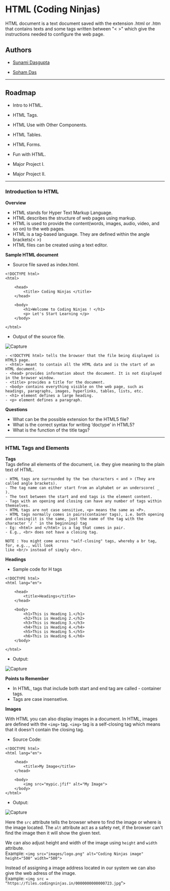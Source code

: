 
# HTML (Coding Ninjas)

HTML document is a text document saved with the extension .html or .htm that
contains texts and some tags written between "< >" which give the instructions needed
to configure the web page.

## Authors

- [Sunami Dasgupta](https://www.github.com/Sunami09)

- [Soham Das](https://github.com/fatemaker254)



-----------------------------------------------------------------




## Roadmap

- Intro to HTML.

- HTML Tags.

- HTML Use with Other Components.

- HTML Tables.

- HTML Forms.

- Fun with HTML.

- Major Project I.

- Major Project II.


---------------------------------------------------------------------------------------

### Introduction to HTML

**Overview**
- HTML stands for Hyper Text Markup Language.
- HTML describes the structure of web pages using markup.
- HTML is used to provide the content(words, images, audio, video, and so on) to the web pages.
- HTML is a tag-based language. They are defined within the angle brackets(< >)
- HTML files can be created using a text editor.

**Sample HTML document**

- Source file saved as index.html.

``` 
<!DOCTYPE html>
<html>

    <head>
        <title> Coding Ninjas </title>
    </head>

    <body>
        <h1>Welcome to Coding Ninjas ! </h1>
        <p> Let's Start Learning </p>
    </body>

</html>
```
- Output of the source file.

![Capture](https://user-images.githubusercontent.com/66564001/157053285-6ab83565-aaff-48de-9107-7876be4d5b4e.PNG)
```
- <!DOCTYPE html> tells the browser that the file being displayed is HTML5 page.
- <html> meant to contain all the HTML data and is the start of an HTML document.
- <head> provides information about the document. It is not displayed in the browser window.
- <title> provides a title for the document.
- <body> contains everything visible on the web page, such as headings, paragraphs, images, hyperlinks, tables, lists, etc.
- <h1> element defines a large heading.
- <p> element defines a paragraph.
```

**Questions**
- What can be the possible extension for the HTML5 file?
- What is the correct syntax for writing ‘doctype’ in HTML5?
- What is the function of the title tags?

----------------------------------------------------

### HTML Tags and Elements

**Tags**\
Tags define all elements of the document, i.e. they give meaning to the plain
text of HTML.
```
- HTML tags are surrounded by the two characters < and > (They are called angle brackets).
- The tag name can either start from an alphabet or an underscore( _ ).
- The text between the start and end tags is the element content.
- Tags with an opening and closing can have any number of tags within themselves.
- HTML tags are not case sensitive, <p> means the same as <P>.
- HTML tags normally comes in pairs(container tags), i.e. both opening and closing(it is the same, just the name of the tag with the character '/ ' in the beginning) tag
- Eg: <html> and </html> is a tag that comes in pair.
- E.g., <br> does not have a closing tag.

NOTE : You might come across "self-closing" tags, whereby a br tag, for, e.g.., will look
like <br/> instead of simply <br>.
```

**Headings**
- Sample code for H tags

```
<!DOCTYPE html>
<html lang="en">

    <head>
        <title>Headings</title>
    </head>

    <body>
        <h1>This is Heading 1.</h1>
        <h2>This is Heading 2.</h2>
        <h3>This is Heading 3.</h3>
        <h4>This is Heading 4.</h4>
        <h5>This is Heading 5.</h5>
        <h6>This is Heading 6.</h6>
    </body>

</html>

```



- Output:

![Capture](https://user-images.githubusercontent.com/66564001/157067157-5686c734-557c-484f-af37-67b58588a730.PNG)

**Points to Remember**
- In HTML, tags that include both start and end tag are called - container tags.
- Tags are case insensetive.

**Images**

With HTML you can also display images in a document. In HTML, images are defined
with the `<img>` tag. `<img>` tag is a self-closing tag which means that it doesn't contain the closing
tag.

- Source Code:
```
<!DOCTYPE html>
<html lang="en">

    <head>
        <title>My Image</title>
    </head>

    <body>
        <img src="mypic.jfif" alt="My Image">
    </body>
</html>

```
- Output:

![Capture](https://user-images.githubusercontent.com/66564001/157243695-09445c9b-188e-4ce0-8109-d0e75ed88e78.PNG)


Here the `src` attribute tells the browser where to find the image or where is the image located. The `alt` attribute act as a safety net, if the browser can't find the image then it will show the given text.

We can also adjust height and width of the image using `height` and `width` attribute.\
Example: `<img src="images/logo.png" alt="Coding Ninjas image" height="500" width="500">`

Instead of assigning a image address located in our system we can also give the web adress of the image.\
Example: `<img src = “https://files.codingninjas.in/0000000000000723.jpg”>`


